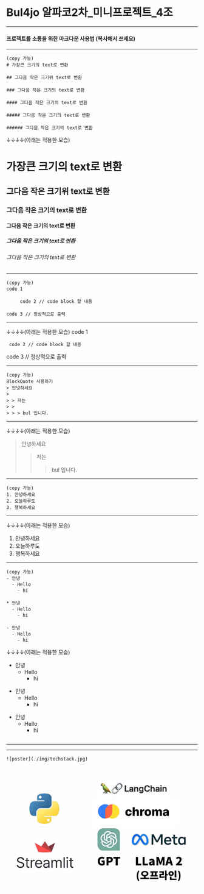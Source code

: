# Bul4jo 알파코2차\_미니프로젝트\_4조

---

#### 프로젝트를 소통을 위한 마크다운 사용법 (복사해서 쓰세요)

---

```
(copy 가능)
# 가장큰 크기의 text로 변환

## 그다음 작은 크기위 text로 변환

### 그다음 작은 크기의 text로 변환

#### 그다음 작은 크기의 text로 변환

##### 그다음 작은 크기의 text로 변환

###### 그다음 작은 크기의 text로 변환
```

&downarrow;&downarrow;&downarrow;&downarrow;(아래는 적용한 모습)

# 가장큰 크기의 text로 변환

## 그다음 작은 크기위 text로 변환

### 그다음 작은 크기의 text로 변환

#### 그다음 작은 크기의 text로 변환

##### 그다음 작은 크기의 text로 변환

###### 그다음 작은 크기의 text로 변환

---

```
(copy 가능)
code 1

     code 2 // code block 할 내용

code 3 // 정상적으로 출력
```

---

&downarrow;&downarrow;&downarrow;&downarrow;(아래는 적용한 모습)
code 1

     code 2 // code block 할 내용

code 3 // 정상적으로 출력

---

```
(copy 가능)
BlockQuote 사용하기
> 안녕하세요
>
> > 저는
> >
> > > bul 입니다.
```

---

&downarrow;&downarrow;&downarrow;&downarrow;(아래는 적용한 모습)

> 안녕하세요
>
> > 저는
> >
> > > bul 입니다.

---

```
(copy 가능)
1. 안녕하세요
2. 오늘하루도
3. 행복하세요
```

---

&downarrow;&downarrow;&downarrow;&downarrow;(아래는 적용한 모습)

1. 안녕하세요
2. 오늘하루도
3. 행복하세요

---

```
(copy 가능)
- 안녕
  - Hello
    - hi

* 안녕
  - Hello
    - hi

- 안녕
  - Hello
    - hi
```

&downarrow;&downarrow;&downarrow;&downarrow;(아래는 적용한 모습)

- 안녕
  - Hello
    - hi

* 안녕
  - Hello
    - hi

- 안녕
  - Hello
    - hi

```

```

---

---

```
![poster](./img/techstack.jpg)
```

![poster](./img/techstack.jpg)
